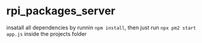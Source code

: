# rpi_packages_server  
insatall all dependencies by runnin ```npm install```, then just run ```npx pm2 start app.js``` inside the projects folder
